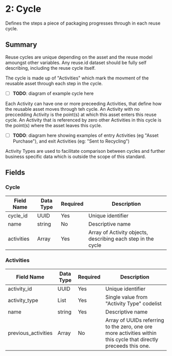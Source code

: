 # 2: Cycle

Defines the steps a piece of packaging progresses through in each reuse cycle.

## Summary

Reuse cycles are unique depending on the asset and the reuse model amoungst other variables. Any reuse.id dataset should be fully self describing, including the reuse cycle itself.

The cycle is made up of "Activities" which mark the movment of the reusable asset through each step in the cycle. 

- [ ] **TODO**: diagram of example cycle here

Each Activity can have one or more preceeding Activities, that define how the reusable asset moves through teh cycle. An Activity with no preccedding Activity is the point(s) at which this asset enters this reuse cycle. An Activity that is referenced by zero other Activities in this cycle is the point(s) where the asset leaves this cycle.

- [ ] **TODO**: diagram here showing examples of entry Activities (eg "Asset Purchase"), and exit Activities (eg: "Sent to Recycling")

Activity Types are used to facilitate comparison between cycles and further business specific data which is outside the scope of this standard.

## Fields

### Cycle

Field Name | Data Type | Required | Description
---------- | --------- | -------- | -----------
|cycle_id|UUID|Yes|Unique identifier|
|name|string|No|Descriptive name|
|activities|Array|Yes|Array of Activity objects, describing each step in the cycle|

### Activities

Field Name | Data Type | Required | Description
---------- | --------- | -------- | -----------
|activity_id|UUID|Yes|Unique identifier|
|activity_type|List|Yes|Single value from "Activity Type" codelist|
|name|string|Yes|Descriptive name|
|previous_activities|Array|No|Array of UUIDs referring to the zero, one ore more activities within this cycle that directly preceeds this one. |